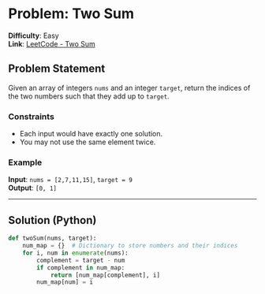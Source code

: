 # Problem: Two Sum

**Difficulty**: Easy  
**Link**: [LeetCode - Two Sum](https://leetcode.com/problems/two-sum/)

## Problem Statement
Given an array of integers `nums` and an integer `target`, return the indices of the two numbers such that they add up to `target`.

### Constraints
- Each input would have exactly one solution.
- You may not use the same element twice.

### Example
**Input**: `nums = [2,7,11,15]`, `target = 9`  
**Output**: `[0, 1]`

---

## Solution (Python)
```python
def twoSum(nums, target):
    num_map = {}  # Dictionary to store numbers and their indices
    for i, num in enumerate(nums):
        complement = target - num
        if complement in num_map:
            return [num_map[complement], i]
        num_map[num] = i

